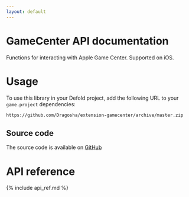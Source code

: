 ```yaml
---
layout: default
---
```


# GameCenter API documentation

Functions for interacting with Apple Game Center. Supported on iOS.

# Usage
To use this library in your Defold project, add the following URL to your <code class="inline-code-block">game.project</code> dependencies:

    https://github.com/Dragosha/extension-gamecenter/archive/master.zip


## Source code

The source code is available on [GitHub](https://github.com/Dragosha/extension-gamecenter)


# API reference

{% include api_ref.md %}
